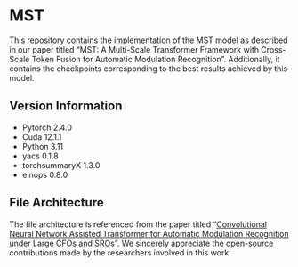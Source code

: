 # MST
This repository contains the implementation of the MST model as described in our paper titled “MST: A Multi-Scale Transformer Framework with Cross-Scale Token Fusion for Automatic Modulation Recognition”. Additionally, it contains the checkpoints corresponding to the best results achieved by this model.
## Version Information 
- Pytorch 2.4.0 
- Cuda 12.1.1 
- Python 3.11 
- yacs 0.1.8 
- torchsummaryX 1.3.0 
- einops 0.8.0
## File Architecture 
The file architecture is referenced from the paper titled “[Convolutional Neural Network Assisted Transformer for Automatic Modulation Recognition under Large CFOs and SROs](https://github.com/DTMB-DL/TransGroupNet)”. We sincerely appreciate the open-source contributions made by the researchers involved in this work.
